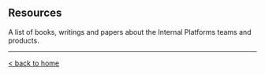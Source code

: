 ## Resources

A list of books, writings and papers about the Internal Platforms teams and products.

---

[< back to home](/index.md)
